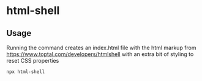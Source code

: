 # html-shell

## Usage

Running the command creates an index.html file with the html markup from https://www.toptal.com/developers/htmlshell with an extra bit of styling to reset CSS properties

```
npx html-shell
```
